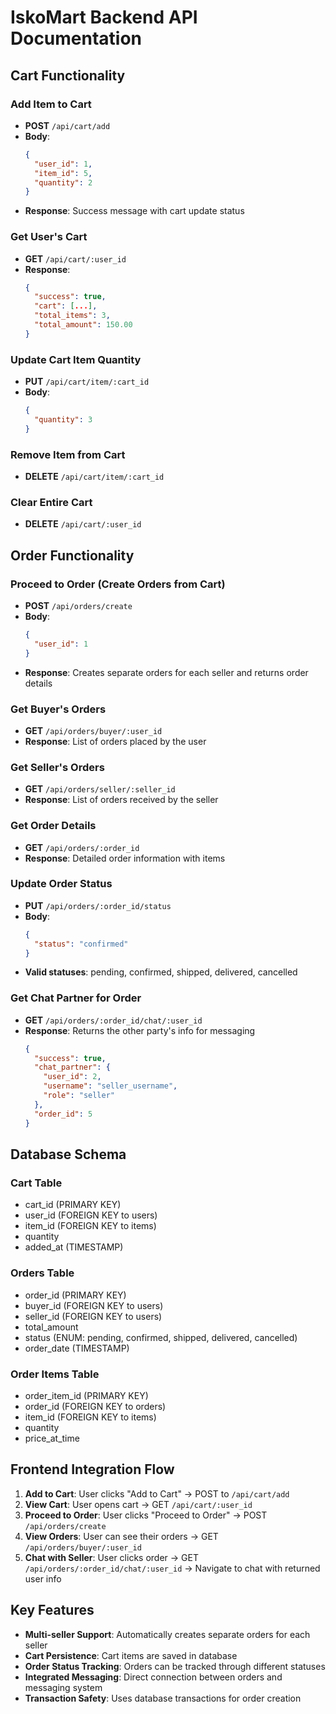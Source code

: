 # IskoMart Backend API Documentation

## Cart Functionality

### Add Item to Cart
- **POST** `/api/cart/add`
- **Body**: 
  ```json
  {
    "user_id": 1,
    "item_id": 5,
    "quantity": 2
  }
  ```
- **Response**: Success message with cart update status

### Get User's Cart
- **GET** `/api/cart/:user_id`
- **Response**: 
  ```json
  {
    "success": true,
    "cart": [...],
    "total_items": 3,
    "total_amount": 150.00
  }
  ```

### Update Cart Item Quantity
- **PUT** `/api/cart/item/:cart_id`
- **Body**: 
  ```json
  {
    "quantity": 3
  }
  ```

### Remove Item from Cart
- **DELETE** `/api/cart/item/:cart_id`

### Clear Entire Cart
- **DELETE** `/api/cart/:user_id`

## Order Functionality

### Proceed to Order (Create Orders from Cart)
- **POST** `/api/orders/create`
- **Body**: 
  ```json
  {
    "user_id": 1
  }
  ```
- **Response**: Creates separate orders for each seller and returns order details

### Get Buyer's Orders
- **GET** `/api/orders/buyer/:user_id`
- **Response**: List of orders placed by the user

### Get Seller's Orders
- **GET** `/api/orders/seller/:seller_id`
- **Response**: List of orders received by the seller

### Get Order Details
- **GET** `/api/orders/:order_id`
- **Response**: Detailed order information with items

### Update Order Status
- **PUT** `/api/orders/:order_id/status`
- **Body**: 
  ```json
  {
    "status": "confirmed"
  }
  ```
- **Valid statuses**: pending, confirmed, shipped, delivered, cancelled

### Get Chat Partner for Order
- **GET** `/api/orders/:order_id/chat/:user_id`
- **Response**: Returns the other party's info for messaging
  ```json
  {
    "success": true,
    "chat_partner": {
      "user_id": 2,
      "username": "seller_username",
      "role": "seller"
    },
    "order_id": 5
  }
  ```

## Database Schema

### Cart Table
- cart_id (PRIMARY KEY)
- user_id (FOREIGN KEY to users)
- item_id (FOREIGN KEY to items)
- quantity
- added_at (TIMESTAMP)

### Orders Table
- order_id (PRIMARY KEY)
- buyer_id (FOREIGN KEY to users)
- seller_id (FOREIGN KEY to users)
- total_amount
- status (ENUM: pending, confirmed, shipped, delivered, cancelled)
- order_date (TIMESTAMP)

### Order Items Table
- order_item_id (PRIMARY KEY)
- order_id (FOREIGN KEY to orders)
- item_id (FOREIGN KEY to items)
- quantity
- price_at_time

## Frontend Integration Flow

1. **Add to Cart**: User clicks "Add to Cart" → POST to `/api/cart/add`
2. **View Cart**: User opens cart → GET `/api/cart/:user_id`
3. **Proceed to Order**: User clicks "Proceed to Order" → POST `/api/orders/create`
4. **View Orders**: User can see their orders → GET `/api/orders/buyer/:user_id`
5. **Chat with Seller**: User clicks order → GET `/api/orders/:order_id/chat/:user_id` → Navigate to chat with returned user info

## Key Features

- **Multi-seller Support**: Automatically creates separate orders for each seller
- **Cart Persistence**: Cart items are saved in database
- **Order Status Tracking**: Orders can be tracked through different statuses
- **Integrated Messaging**: Direct connection between orders and messaging system
- **Transaction Safety**: Uses database transactions for order creation
